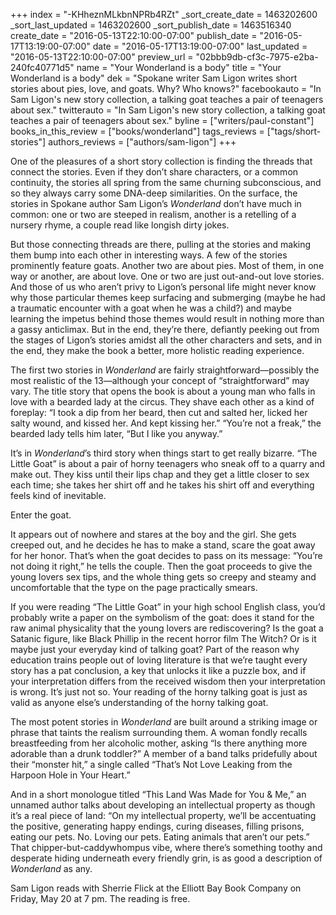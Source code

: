 +++
index = "-KHheznMLkbnNPRb4RZt"
_sort_create_date = 1463202600
_sort_last_updated = 1463202600
_sort_publish_date = 1463516340
create_date = "2016-05-13T22:10:00-07:00"
publish_date = "2016-05-17T13:19:00-07:00"
date = "2016-05-17T13:19:00-07:00"
last_updated = "2016-05-13T22:10:00-07:00"
preview_url = "02bbb9db-cf3c-7975-e2ba-240fc40771d5"
name = "Your Wonderland is a body"
title = "Your Wonderland is a body"
dek = "Spokane writer Sam Ligon writes short stories about pies, love, and goats. Why? Who knows?"
facebookauto = "In Sam Ligon's new story collection, a talking goat teaches a pair of teenagers about sex."
twitterauto = "In Sam Ligon's new story collection, a talking goat teaches a pair of teenagers about sex."
byline = ["writers/paul-constant"]
books_in_this_review = ["books/wonderland"]
tags_reviews = ["tags/short-stories"]
authors_reviews = ["authors/sam-ligon"]
+++

One of the pleasures of a short story collection is finding the threads that connect the stories. Even if they don’t share characters, or a common continuity, the stories all spring from the same churning subconscious, and so they always carry some DNA-deep similarities. On the surface, the stories in Spokane author Sam Ligon’s *Wonderland* don’t have much in common: one or two are steeped in realism, another is a retelling of a nursery rhyme, a couple read like longish dirty jokes. 

But those connecting threads are there, pulling at the stories and making them bump into each other in interesting ways. A few of the stories prominently feature goats. Another two are about pies. Most of them, in one way or another, are about love. One or two are just out-and-out love stories. And those of us who aren’t privy to Ligon’s personal life might never know why those particular themes keep surfacing and submerging (maybe he had a traumatic encounter with a goat when he was a child?) and maybe learning the impetus behind those themes would result in nothing more than a gassy anticlimax. But in the end, they’re there, defiantly peeking out from the stages of Ligon’s stories amidst all the other characters and sets, and in the end, they make the book a better, more holistic reading experience.

The first two stories in *Wonderland* are fairly straightforward—possibly the most realistic of the 13—although your concept of “straightforward” may vary. The title story that opens the book is about a young man who falls in love with a bearded lady at the circus. They shave each other as a kind of foreplay: “I took a dip from her beard, then cut and salted her, licked her salty wound, and kissed her. And kept kissing her.” “You’re not a freak,” the bearded lady tells him later, “But I like you anyway.” 

It’s in *Wonderland*’s third story when things start to get really bizarre. “The Little Goat” is about a pair of horny teenagers who sneak off to a quarry and make out. They kiss until their lips chap and they get a little closer to sex each time; she takes her shirt off and he takes his shirt off and everything feels kind of inevitable.

Enter the goat.

It appears out of nowhere and stares at the boy and the girl. She gets creeped out, and he decides he has to make a stand, scare the goat away for her honor. That’s when the goat decides to pass on its message: “You’re not doing it right,” he tells the couple. Then the goat proceeds to give the young lovers sex tips, and the whole thing gets so creepy and steamy and uncomfortable that the type on the page practically smears. 

If you were reading “The Little Goat” in your high school English class, you’d probably write a paper on the symbolism of the goat: does it stand for the raw animal physicality that the young lovers are rediscovering? Is the goat a Satanic figure, like Black Phillip in the recent horror film The Witch? Or is it maybe just your everyday kind of talking goat? Part of the reason why education trains people out of loving literature is that we’re taught every story has a pat conclusion, a key that unlocks it like a puzzle box, and if your interpretation differs from the received wisdom then your interpretation is wrong. It’s just not so. Your reading of the horny talking goat is just as valid as anyone else’s understanding of the horny talking goat.

The most potent stories in *Wonderland* are built around a striking image or phrase that taints the realism surrounding them. A woman fondly recalls breastfeeding from her alcoholic mother, asking “Is there anything more adorable than a drunk toddler?” A member of a band talks pridefully about their “monster hit,” a single called “That’s Not Love Leaking from the Harpoon Hole in Your Heart.” 

And in a short monologue titled “This Land Was Made for You & Me,” an unnamed author talks about developing an intellectual property as though it’s a real piece of land: “On my intellectual property, we’ll be accentuating the positive, generating happy endings, curing diseases, filling prisons, eating our pets. No. Loving our pets. Eating animals that aren’t our pets.” That chipper-but-caddywhompus vibe, where there’s something toothy and desperate hiding underneath every friendly grin, is as good a description of *Wonderland* as any.

<p class="footer">Sam Ligon reads with Sherrie Flick at the Elliott Bay Book Company on Friday, May 20 at 7 pm. The reading is free.</p>